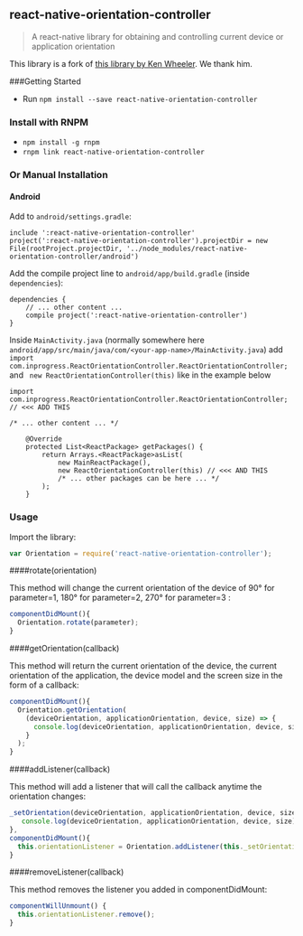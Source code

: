 ## react-native-orientation-controller

> A react-native library for obtaining and controlling current device or application orientation

This library is a fork of [this library by Ken Wheeler](https://github.com/walmartreact/react-native-orientation-listener). We thank him.

###Getting Started

- Run `npm install --save react-native-orientation-controller`

### Install with RNPM

- `npm install -g rnpm`
- `rnpm link react-native-orientation-controller`

### Or Manual Installation

#### Android

Add to `android/settings.gradle`:

```
include ':react-native-orientation-controller'
project(':react-native-orientation-controller').projectDir = new File(rootProject.projectDir, '../node_modules/react-native-orientation-controller/android')
```

Add the compile project line to `android/app/build.gradle` (inside `dependencies`):

```
dependencies {
    // ... other content ... 
    compile project(':react-native-orientation-controller')
}
```

Inside `MainActivity.java` (normally somewhere here `android/app/src/main/java/com/<your-app-name>/MainActivity.java`)
add `import com.inprogress.ReactOrientationController.ReactOrientationController;` and ` new ReactOrientationController(this)`
like in the example below

```
import com.inprogress.ReactOrientationController.ReactOrientationController; // <<< ADD THIS

/* ... other content ... */

    @Override
    protected List<ReactPackage> getPackages() {
        return Arrays.<ReactPackage>asList(
            new MainReactPackage(),
            new ReactOrientationController(this) // <<< AND THIS
            /* ... other packages can be here ... */
        );
    }

```


### Usage

Import the library:

```javascript
var Orientation = require('react-native-orientation-controller');
```

####rotate(orientation)

This method will change the current orientation of the device of 90° for parameter=1, 180° for parameter=2, 270° for parameter=3 :

```javascript
componentDidMount(){
  Orientation.rotate(parameter);
}
```

####getOrientation(callback)

This method will return the current orientation of the device, the current orientation of the application, the device model and the screen size in the form of a callback:

```javascript
componentDidMount(){
  Orientation.getOrientation(
    (deviceOrientation, applicationOrientation, device, size) => {
      console.log(deviceOrientation, applicationOrientation, device, size);
    }
  );
}
```

####addListener(callback)

This method will add a listener that will call the callback anytime the orientation changes:

```javascript
_setOrientation(deviceOrientation, applicationOrientation, device, size) {
   console.log(deviceOrientation, applicationOrientation, device, size);
},
componentDidMount(){
  this.orientationListener = Orientation.addListener(this._setOrientation);
}
```

####removeListener(callback)

This method removes the listener you added in componentDidMount:

```javascript
componentWillUnmount() {
  this.orientationListener.remove(); 
}
```

